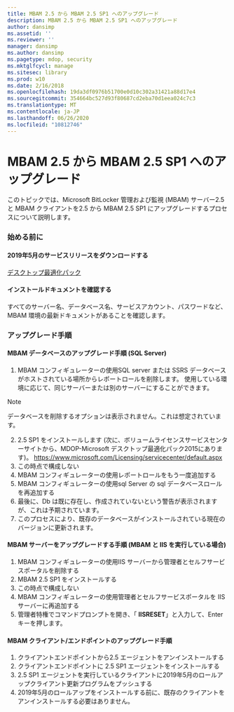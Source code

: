 ```yaml
---
title: MBAM 2.5 から MBAM 2.5 SP1 へのアップグレード
description: MBAM 2.5 から MBAM 2.5 SP1 へのアップグレード
author: dansimp
ms.assetid: ''
ms.reviewer: ''
manager: dansimp
ms.author: dansimp
ms.pagetype: mdop, security
ms.mktglfcycl: manage
ms.sitesec: library
ms.prod: w10
ms.date: 2/16/2018
ms.openlocfilehash: 19da3df0976b51700e0d10c302a31421a88d17e4
ms.sourcegitcommit: 354664bc527d93f80687cd2eba70d1eea024c7c3
ms.translationtype: MT
ms.contentlocale: ja-JP
ms.lasthandoff: 06/26/2020
ms.locfileid: "10812746"
---
```

# MBAM 2.5 から MBAM 2.5 SP1 へのアップグレード
このトピックでは、Microsoft BitLocker 管理および監視 (MBAM) サーバー2.5 と MBAM クライアントを2.5 から MBAM 2.5 SP1 にアップグレードするプロセスについて説明します。

### 始める前に
#### 2019年5月のサービスリリースをダウンロードする
[デスクトップ最適化パック](https://www.microsoft.com/download/details.aspx?id=58345)

#### インストールドキュメントを確認する
すべてのサーバー名、データベース名、サービスアカウント、パスワードなど、MBAM 環境の最新ドキュメントがあることを確認します。

### アップグレード手順
#### MBAM データベースのアップグレード手順 (SQL Server)
1. MBAM コンフィギュレーターの使用SQL server または SSRS データベースがホストされている場所からレポートロールを削除します。 使用している環境に応じて、同じサーバーまたは別のサーバーにすることができます。
  > [!NOTE]
  > データベースを削除するオプションは表示されません。これは想定されています。  
2. 2.5 SP1 をインストールします (次に、ボリュームライセンスサービスセンターサイトから、MDOP-Microsoft デスクトップ最適化パック2015にあります)。  <https://www.microsoft.com/Licensing/servicecenter/default.aspx>
3. この時点で構成しない 
4. MBAM コンフィギュレーターの使用レポートロールをもう一度追加する
5. MBAM コンフィギュレーターの使用sql Server の sql データベースロールを再追加する
6. 最後に、Db は既に存在し、作成されていないという警告が表示されますが、これは予期されています。
7. このプロセスにより、既存のデータベースがインストールされている現在のバージョンに更新されます。              

#### MBAM サーバーをアップグレードする手順 (MBAM と IIS を実行している場合)
1. MBAM コンフィギュレーターの使用IIS サーバーから管理者とセルフサービスポータルを削除する
2. MBAM 2.5 SP1 をインストールする
3. この時点で構成しない  
4. MBAM コンフィギュレーターの使用管理者とセルフサービスポータルを IIS サーバーに再追加する 
5. 管理者特権でコマンドプロンプトを開き、「 **IISRESET**」と入力して、Enter キーを押します。
 
#### MBAM クライアント/エンドポイントのアップグレード手順
1. クライアントエンドポイントから2.5 エージェントをアンインストールする
2. クライアントエンドポイントに 2.5 SP1 エージェントをインストールする
3. 2.5 SP1 エージェントを実行しているクライアントに2019年5月のロールアップクライアント更新プログラムをプッシュする 
4. 2019年5月のロールアップをインストールする前に、既存のクライアントをアンインストールする必要はありません。  
